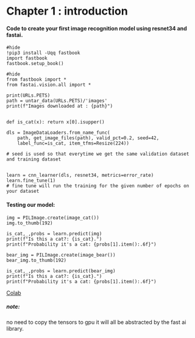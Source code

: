 # Chapter 1 : introduction

#### Code to create your first image recognition model using resnet34 and fastai. 

```
#hide
!pip3 install -Uqq fastbook
import fastbook
fastbook.setup_book()

#hide
from fastbook import *
from fastai.vision.all import *

print(URLs.PETS)
path = untar_data(URLs.PETS)/'images'
print(f"Images downloaded at : {path}")


def is_cat(x): return x[0].isupper()

dls = ImageDataLoaders.from_name_func(
    path, get_image_files(path), valid_pct=0.2, seed=42,
    label_func=is_cat, item_tfms=Resize(224))

# seed is used so that everytime we get the same validation dataset and training dataset 


learn = cnn_learner(dls, resnet34, metrics=error_rate)
learn.fine_tune(1)
# fine tune will run the training for the given number of epochs on your dataset

```

#### Testing our model: 

```
img = PILImage.create(image_cat())
img.to_thumb(192)

is_cat,_,probs = learn.predict(img)
print(f"Is this a cat?: {is_cat}.")
print(f"Probability it's a cat: {probs[1].item():.6f}")

bear_img = PILImage.create(image_bear())
bear_img.to_thumb(192)

is_cat,_,probs = learn.predict(bear_img)
print(f"Is this a cat?: {is_cat}.")
print(f"Probability it's a cat: {probs[1].item():.6f}")
```

[Colab](https://colab.research.google.com/drive/1IpGVEVxlkFMVmJAyIu1h-x_-NQPHn4kH?authuser=1#scrollTo=XK8mBNMbGb-1)

##### note:
no need to copy the tensors to gpu it will all be abstracted by the fast ai library. 
